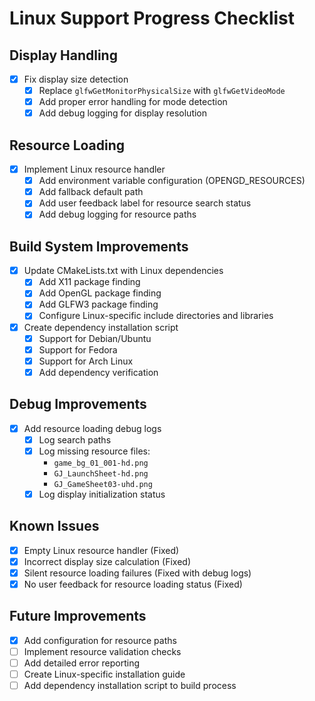 # Linux Support Progress Checklist

## Display Handling
- [x] Fix display size detection
  - [x] Replace `glfwGetMonitorPhysicalSize` with `glfwGetVideoMode`
  - [x] Add proper error handling for mode detection
  - [x] Add debug logging for display resolution

## Resource Loading
- [x] Implement Linux resource handler
  - [x] Add environment variable configuration (OPENGD_RESOURCES)
  - [x] Add fallback default path
  - [x] Add user feedback label for resource search status
  - [x] Add debug logging for resource paths

## Build System Improvements
- [x] Update CMakeLists.txt with Linux dependencies
  - [x] Add X11 package finding
  - [x] Add OpenGL package finding
  - [x] Add GLFW3 package finding
  - [x] Configure Linux-specific include directories and libraries
- [x] Create dependency installation script
  - [x] Support for Debian/Ubuntu
  - [x] Support for Fedora
  - [x] Support for Arch Linux
  - [x] Add dependency verification

## Debug Improvements
- [x] Add resource loading debug logs
  - [x] Log search paths
  - [x] Log missing resource files:
    - `game_bg_01_001-hd.png`
    - `GJ_LaunchSheet-hd.png`
    - `GJ_GameSheet03-uhd.png`
  - [x] Log display initialization status

## Known Issues
- [x] Empty Linux resource handler (Fixed)
- [x] Incorrect display size calculation (Fixed)
- [x] Silent resource loading failures (Fixed with debug logs)
- [x] No user feedback for resource loading status (Fixed)

## Future Improvements
- [x] Add configuration for resource paths
- [ ] Implement resource validation checks
- [ ] Add detailed error reporting
- [ ] Create Linux-specific installation guide
- [ ] Add dependency installation script to build process 
